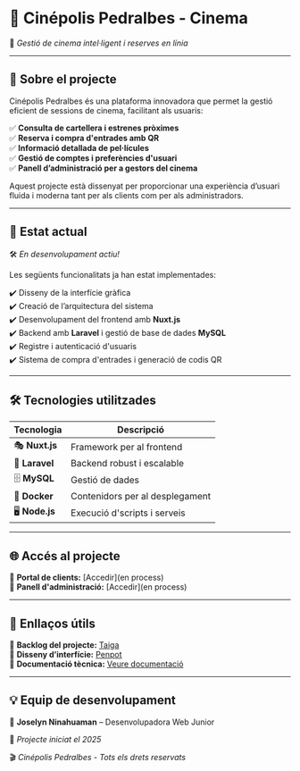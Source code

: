 # 🎥 **Cinépolis Pedralbes - Cinema**  

📍 *Gestió de cinema intel·ligent i reserves en línia*  

---

## 🌟 **Sobre el projecte**  

Cinépolis Pedralbes és una plataforma innovadora que permet la gestió eficient de sessions de cinema, facilitant als usuaris:  

✅ **Consulta de cartellera i estrenes pròximes**  
✅ **Reserva i compra d'entrades amb QR**  
✅ **Informació detallada de pel·lícules**  
✅ **Gestió de comptes i preferències d'usuari**  
✅ **Panell d’administració per a gestors del cinema**  

Aquest projecte està dissenyat per proporcionar una experiència d’usuari fluida i moderna tant per als clients com per als administradors.  

---

## 🚀 **Estat actual**  

🛠️ *En desenvolupament actiu!*  

Les següents funcionalitats ja han estat implementades:  

✔️ Disseny de la interfície gràfica  
✔️ Creació de l’arquitectura del sistema  
✔️ Desenvolupament del frontend amb **Nuxt.js**  
✔️ Backend amb **Laravel** i gestió de base de dades **MySQL**  
✔️ Registre i autenticació d'usuaris  
✔️ Sistema de compra d'entrades i generació de codis QR  

---

## 🛠️ **Tecnologies utilitzades**  

| Tecnologia | Descripció |
|------------|-------------|
| 🎭 **Nuxt.js** | Framework per al frontend |
| 🚀 **Laravel** | Backend robust i escalable |
| 🗄️ **MySQL** | Gestió de dades |
| 🐳 **Docker** | Contenidors per al desplegament |
| 🖥️ **Node.js** | Execució d'scripts i serveis |

---

## 🌐 **Accés al projecte**  

🔹 **Portal de clients:** [Accedir](en process)  
🔹 **Panell d'administració:** [Accedir](en process)  

---

## 📌 **Enllaços útils**  

🔹 **Backlog del projecte:** [Taiga](https://tree.taiga.io/project/joselynnc1999-dawtr3gx_cinemapedralbes/backlog)  
🔹 **Disseny d’interfície:** [Penpot](https://design.penpot.app/#/view?file-id=456eee66-5663-80cb-8005-d4925cc49c36&page-id=456eee66-5663-80cb-8005-d4925cc49c37&section=interactions&index=0&share-id=e3472dad-8d1d-80d6-8005-d4ba3bc14a76)  
🔹 **Documentació tècnica:** [Veure documentació](./doc/README.md)  

---

## 💡 **Equip de desenvolupament**  

👤 **Joselyn Ninahuaman** – Desenvolupadora Web Junior 

📅 *Projecte iniciat el 2025*  

🎬 *Cinépolis Pedralbes - Tots els drets reservats*  
